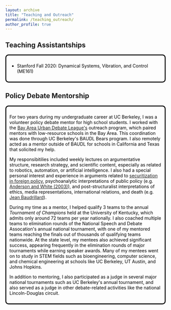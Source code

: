 ```yaml
---
layout: archive
title: "Teaching and Outreach"
permalink: /teaching_outreach/
author_profile: true
---
```


<style>
  .boxed {
    color: black;
    border: 3px solid black;
    margin: 0px auto;
    padding: 10px;
    border-radius: 10px;
  }
</style>

## Teaching Assistantships
<div class="boxed">

* Stanford Fall 2020: Dynamical Systems, Vibration, and Control (ME161)
</div>

## Policy Debate Mentorship
<div class="boxed">

For two years during my undergraduate career at UC Berkeley, I was a volunteer policy debate mentor for high school students. I worked with the [Bay Area Urban Debate League's](https://www.baudl.org/) outreach program, which paired mentors with low-resource schools in the Bay Area. This coordination was done through UC Berkeley's BAUDL Bears program. I also remotely acted as a mentor outside of BAUDL for schools in California and Texas that solicited my help.

My responsibitilies included weekly lectures on argumentative structure, research strategy, and scientific content, especially as related to robotics, automation, or artificial intelligence. I also had a special personal interest and experience in arguments related to [securitization in foreign policy](https://en.wikipedia.org/wiki/Securitization_(international_relations)), psychoanalytic interpretations of public policy (e.g. [Anderson and White (2003)](https://journals.sagepub.com/doi/10.1177/0275074003251628)), and post-structuralist interpretations of ethics, media representations, international relations, and death (e.g. [Jean Baudrillard](https://en.wikiquote.org/wiki/Jean_Baudrillard)).

During my time as a mentor, I helped qualify 3 teams to the annual _Tournament of Champions_ held at the University of Kentucky, which admits only around 72 teams per year nationally. I also coached multiple teams to elimination rounds of the National Speech and Debate Assocation's annual national tournament, with one of my mentored teams reaching the finals out of thousands of qualifying teams nationwide. At the state level, my mentees also achieved significant success, appearing frequently in the elimination rounds of major tournaments while earning speaker awards. Many of my mentees went on to study in STEM fields such as bioengineering, computer science, and chemical engineering at schools like UC Berkeley, UT Austin, and Johns Hopkins.

In addition to mentoring, I also participated as a judge in several major national tournaments such as UC Berkeley's annual tournament, and also served as a judge in other debate-related activities like the national Lincoln-Douglas circuit.
</div>
